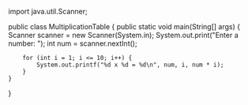 import java.util.Scanner;

public class MultiplicationTable {
    public static void main(String[] args) {
        Scanner scanner = new Scanner(System.in);
        System.out.print("Enter a number: ");
        int num = scanner.nextInt();

        for (int i = 1; i <= 10; i++) {
            System.out.printf("%d x %d = %d\n", num, i, num * i);
        }
    }
}
